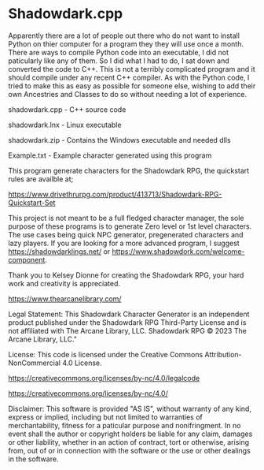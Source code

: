 # Shadowdark.cpp

Apparently there are a lot of people out there who do not want to install Python on thier computer for a program they they will use once a month. There are ways to compile Python code into an executable, I did not paticularly like any of them. So I did what I had to do, I sat down and converted the code to C++. This is not a terribly complicated program and it should compile under any recent C++ compiler. As with the Python code, I tried to make this as easy as possible for someone else, wishing to add their own Ancestries and Classes to do so without needing a lot of experience.

shadowdark.cpp - C++ source code

shadowdark.lnx - Linux executable

shadowdark.zip - Contains the Windows executable and needed dlls

Example.txt - Example character generated using this program

This program generate characters for the Shadowdark RPG, the quickstart rules are availble at;

https://www.drivethrurpg.com/product/413713/Shadowdark-RPG-Quickstart-Set

This project is not meant to be a full fledged character manager, the sole purpose of these programs is to generate Zero level or 1st level characters. The use cases being quick NPC generator, pregenerated characters and lazy players. If you are looking for a more advanced program, I suggest https://shadowdarklings.net/ or https://www.shadowdork.com/welcome-component.

Thank you to Kelsey Dionne for creating the Shadowdark RPG, your hard work and creativity is appreciated.

https://www.thearcanelibrary.com/

Legal Statement: This Shadowdark Character Generator is an independent product published under the Shadowdark RPG Third-Party License and is not affiliated with The Arcane Library, LLC. Shadowdark RPG © 2023 The Arcane Library, LLC."

License: This code is licensed under the Creative Commons Attribution-NonCommercial 4.0 License.

https://creativecommons.org/licenses/by-nc/4.0/legalcode

https://creativecommons.org/licenses/by-nc/4.0/

Disclaimer: This software is provided "AS IS", without warranty of any kind, express or implied, including but not limited to warranties of merchantability, fitness for a paticular purpose and nonifringment. In no event shall the author or copyright holders be liable for any claim, damages or other liability, whether in an action of contract, tort or otherwise, arising from, out of or in connection with the software or the use or other dealings in the software.

